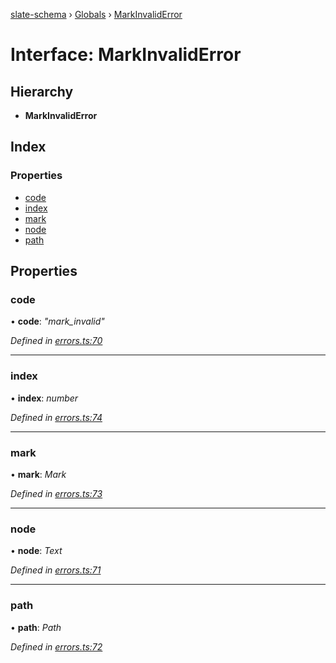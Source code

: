 [slate-schema](../README.md) › [Globals](../globals.md) › [MarkInvalidError](markinvaliderror.md)

# Interface: MarkInvalidError

## Hierarchy

* **MarkInvalidError**

## Index

### Properties

* [code](markinvaliderror.md#code)
* [index](markinvaliderror.md#index)
* [mark](markinvaliderror.md#mark)
* [node](markinvaliderror.md#node)
* [path](markinvaliderror.md#path)

## Properties

###  code

• **code**: *"mark_invalid"*

*Defined in [errors.ts:70](https://github.com/DamareYoh/slate/blob/26e8a411/packages/slate-schema/src/errors.ts#L70)*

___

###  index

• **index**: *number*

*Defined in [errors.ts:74](https://github.com/DamareYoh/slate/blob/26e8a411/packages/slate-schema/src/errors.ts#L74)*

___

###  mark

• **mark**: *Mark*

*Defined in [errors.ts:73](https://github.com/DamareYoh/slate/blob/26e8a411/packages/slate-schema/src/errors.ts#L73)*

___

###  node

• **node**: *Text*

*Defined in [errors.ts:71](https://github.com/DamareYoh/slate/blob/26e8a411/packages/slate-schema/src/errors.ts#L71)*

___

###  path

• **path**: *Path*

*Defined in [errors.ts:72](https://github.com/DamareYoh/slate/blob/26e8a411/packages/slate-schema/src/errors.ts#L72)*
